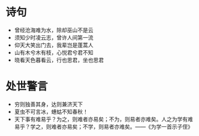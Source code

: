 # 诗句
* 曾经沧海难为水，除却巫山不是云
* 须知少时凌云志，曾许人间第一流
* 仰天大笑出门去，我辈岂是蓬蒿人
* 山有木兮木有枝，心悦君兮君不知
* 晓看天色暮看云，行也思君，坐也思君

# 处世警言
* 穷则独善其身，达则兼济天下
* 夏虫不可言冰，蟪蛄不知春秋！
* 天下事有难易乎？为之，则难者亦易矣；不为，则易者亦难矣。人之为学有难易乎？学之，则难者亦易矣；不学，则易者亦难矣。——《为学一首示子侄》